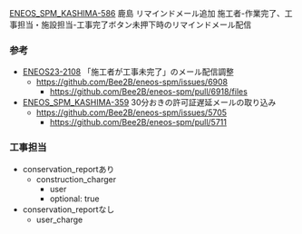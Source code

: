 [ENEOS_SPM_KASHIMA-586](https://vqit.backlog.com/view/ENEOS_SPM_KASHIMA-586) 鹿島 リマインドメール追加 施工者-作業完了、工事担当・施設担当-工事完了ボタン未押下時のリマインドメール配信

### 参考
- [ENEOS23-2108](https://vqit.backlog.com/view/ENEOS23-2108) 「施工者が工事未完了」のメール配信調整
	- https://github.com/Bee2B/eneos-spm/issues/6908
		- https://github.com/Bee2B/eneos-spm/pull/6918/files
- [ENEOS_SPM_KASHIMA-359](https://vqit.backlog.com/view/ENEOS_SPM_KASHIMA-359) 30分おきの許可証遅延メールの取り込み
	- https://github.com/Bee2B/eneos-spm/issues/5705
		- https://github.com/Bee2B/eneos-spm/pull/5711

### 工事担当
- conservation_reportあり
	- construction_charger
		- user
		- optional: true
- conservation_reportなし
	- user_charge

